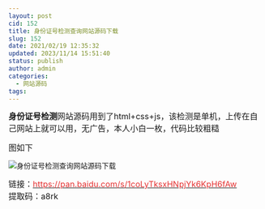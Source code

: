 ```yaml
---
layout: post
cid: 152
title: 身份证号检测查询网站源码下载
slug: 152
date: 2021/02/19 12:35:32
updated: 2023/11/14 15:51:40
status: publish
author: admin
categories: 
  - 网站源码
tags: 
---
```



<div alt="潮男心博客 www.cnx0.com" >
				<span style="font-size:16px;"><strong>身份证号检测</strong>网站源码用到了</span><span style="font-size:16px;">html+css+js，该检测是单机，上传在自己网站上就可以用，无广告，本人小白一枚，代码比较粗糙</span><br />
<p>
	<span style="font-size:16px;">图如下</span> 
</p>
<p>
	<img src="https://www.kjsv.com/download/image/2021/02/19/20210219010421_391786.jpg" alt="身份证号检测查询网站源码下载" title="身份证号检测查询网站源码下载" align="" /> 
</p>
<p>
	<span style="font-size:16px;">链接：</span><a href="https://pan.baidu.com/s/1coLyTksxHNpjYk6KpH6fAw" target="_blank"><span style="color:#E53333;font-size:16px;">https://pan.baidu.com/s/1coLyTksxHNpjYk6KpH6fAw</span></a><span style="font-size:16px;">&nbsp;</span><br />
<span style="font-size:16px;">提取码：a8rk </span> 
</p>			</div>
			
